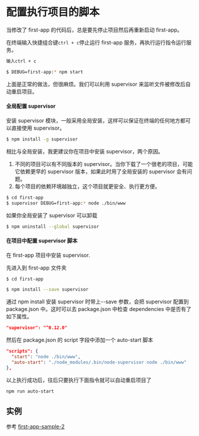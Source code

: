 # 配置执行项目的脚本

当修改了 first-app 的代码后，总是要先停止项目然后再重新启动 first-app。

在终端输入快捷组合键`ctrl + c`停止运行 first-app 服务，再执行运行指令运行服务。

```bash
输入ctrl + c

$ DEBUG=first-app:* npm start
```

上面是正常的做法，但很麻烦。我们可以利用 supervisor 来监听文件被修改后自动重启项目。

#### 全局配置 supervisor

安装 supervisor 模块，一般采用全局安装，这样可以保证在终端的任何地方都可以直接使用 supervisor。

```bash
$ npm install -g supervisor
```

相比与全局安装，我更建议你在项目中安装 supervisor，两个原因。

1. 不同的项目可以有不同版本的 supervisor。当你下载了一个很老的项目，可能它依赖更早的 supervisor 版本，如果此时用了全局安装的 supervisor 会有问题。
2. 每个项目的依赖环境越独立，这个项目就更安全、执行更方便。

```bash
$ cd first-app
$ supervisor DEBUG=first-app:* node ./bin/www
```

如果你全局安装了 supervisor 可以卸载

```bash
$ npm uninstall --global supervisor
```

#### 在项目中配置 supervisor 脚本

在 first-app 项目中安装 supervisor.

先进入到 first-app 文件夹

```bash
$ cd first-app

$ npm install --save supervisor
```

通过 npm install 安装 supervisor 时带上--save 参数，会把 supervisor 配置到 package.json 中。这时可以去 package.json 中检查 dependencies 中是否有了如下属性。

```json
"supervisor": "^0.12.0"
```

然后在 package.json 的 script 字段中添加一个 auto-start 脚本

```json
"scripts": {
  "start": "node ./bin/www",
  "auto-start": "./node_modules/.bin/node-supervisor node ./bin/www"
},
```

以上执行成功后，往后只要执行下面指令就可以自动重启项目了

```bash
npm run auto-start
```

## 实例

参考 [first-app-sample-2](https://github.com/xugy0926/learn-webapp-sample/tree/master/first-app-sample-2)

